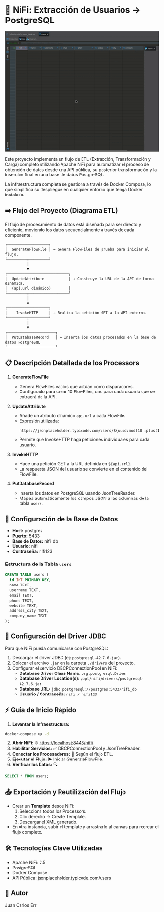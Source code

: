 # 🚀 NiFi: Extracción de Usuarios → PostgreSQL

![Demostración del Flujo NiFi](Kazam_screencast_00000.gif)

Este proyecto implementa un flujo de ETL (Extracción, Transformación y Carga) completo utilizando Apache NiFi para automatizar el proceso de obtención de datos desde una API pública, su posterior transformación y la inserción final en una base de datos PostgreSQL.

La infraestructura completa se gestiona a través de Docker Compose, lo que simplifica su despliegue en cualquier entorno que tenga Docker instalado.

## ➡️ Flujo del Proyecto (Diagrama ETL)
El flujo de procesamiento de datos está diseñado para ser directo y eficiente, moviendo los datos secuencialmente a través de cada componente.

```
┌───────────────────┐
│  GenerateFlowFile │ → Genera FlowFiles de prueba para iniciar el flujo.
└─────────┬─────────┘
          │
          ▼
┌────────────────────────────┐
│  UpdateAttribute           │ → Construye la URL de la API de forma dinámica.
│  (api.url dinámico)        │
└─────────┬──────────────────┘
          │
          ▼
┌───────────────────┐
│    InvokeHTTP     │ → Realiza la petición GET a la API externa.
└─────────┬─────────┘
          │
          ▼
┌──────────────────────┐
│  PutDatabaseRecord   │ → Inserta los datos procesados en la base de datos PostgreSQL.
└──────────────────────┘
```

## 📋 Descripción Detallada de los Processors

1. **GenerateFlowFile**
   - Genera FlowFiles vacíos que actúan como disparadores.
   - Configurado para crear 10 FlowFiles, uno para cada usuario que se extraerá de la API.

2. **UpdateAttribute**
   - Añade un atributo dinámico `api.url` a cada FlowFile.
   - Expresión utilizada: 
     ```text
     https://jsonplaceholder.typicode.com/users/${uuid:mod(10):plus(1)}
     ```
   - Permite que InvokeHTTP haga peticiones individuales para cada usuario.

3. **InvokeHTTP**
   - Hace una petición GET a la URL definida en `${api.url}`.
   - La respuesta JSON del usuario se convierte en el contenido del FlowFile.

4. **PutDatabaseRecord**
   - Inserta los datos en PostgreSQL usando JsonTreeReader.
   - Mapea automáticamente los campos JSON a las columnas de la tabla `users`.

## 💾 Configuración de la Base de Datos

- **Host:** postgres
- **Puerto:** 5433
- **Base de Datos:** nifi_db
- **Usuario:** nifi
- **Contraseña:** nifi123

### Estructura de la Tabla `users`
```sql
CREATE TABLE users (
  id INT PRIMARY KEY,
  name TEXT,
  username TEXT,
  email TEXT,
  phone TEXT,
  website TEXT,
  address_city TEXT,
  company_name TEXT
);
```

## 🔌 Configuración del Driver JDBC

Para que NiFi pueda comunicarse con PostgreSQL:

1. Descargar el driver JDBC (ej: `postgresql-42.7.6.jar`).
2. Colocar el archivo `.jar` en la carpeta `./drivers` del proyecto.
3. Configurar el servicio DBCPConnectionPool en NiFi:
   - **Database Driver Class Name:** `org.postgresql.Driver`
   - **Database Driver Location(s):** `/opt/nifi/drivers/postgresql-42.7.6.jar`
   - **Database URL:** `jdbc:postgresql://postgres:5433/nifi_db`
   - **Usuario / Contraseña:** `nifi / nifi123`

## ⚡ Guía de Inicio Rápido

1. **Levantar la Infraestructura:**
```bash
docker-compose up -d
```
2. **Abrir NiFi:** 🌐 [https://localhost:8443/nifi/](https://localhost:8443/nifi/)
3. **Habilitar Servicios:** ✅ DBCPConnectionPool y JsonTreeReader.
4. **Conectar los Procesadores:** 🔗 Según el flujo ETL.
5. **Ejecutar el Flujo:** ▶️ Iniciar GenerateFlowFile.
6. **Verificar los Datos:** 🔍
```sql
SELECT * FROM users;
```

## 📤 Exportación y Reutilización del Flujo

- Crear un **Template** desde NiFi:
  1. Selecciona todos los Processors.
  2. Clic derecho → Create Template.
  3. Descargar el XML generado.
- En otra instancia, subir el template y arrastrarlo al canvas para recrear el flujo completo.

## 🛠️ Tecnologías Clave Utilizadas
- Apache NiFi: 2.5
- PostgreSQL
- Docker Compose
- API Pública: jsonplaceholder.typicode.com/users

## 👤 Autor
Juan Carlos Err
